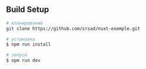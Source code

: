 ## Build Setup

``` bash
# кланирование
git clone https://github.com/srsad/nuxt-exemple.git

# установка
$ npm run install

# запуск
$ npm run dev
```
